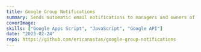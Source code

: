 ```yaml
---
title: Google Group Notifications
summary: Sends automatic email notifications to managers and owners of Google Groups when people join or request to join the group.
coverImage:
skills: ["Google Apps Script", "JavaScript", "Google API"]
date: "2023-02-24"
repo: https://github.com/ericanastas/google-group-notifications
---
```

